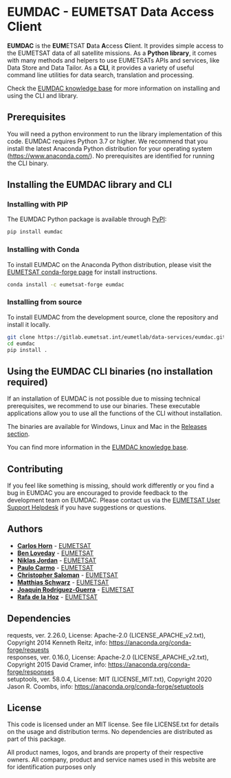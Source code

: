 # EUMDAC - EUMETSAT Data Access Client

**EUMDAC** is the **EUM**ETSAT **D**ata **A**ccess **C**lient. It provides simple access to the EUMETSAT data of all satellite missions. As a **Python library**, it comes with many methods and helpers to use EUMETSATs APIs and services, like Data Store and Data Tailor. As a **CLI**, it provides a variety of useful command line utilities for data search, translation and processing.

Check the [EUMDAC knowledge base](https://eumetsatspace.atlassian.net/wiki/spaces/EUMDAC/overview) for more information on installing and using the CLI and library.

## Prerequisites
 
You will need a python environment to run the library implementation of this code. EUMDAC requires Python 3.7 or higher. We recommend that you install the latest Anaconda Python distribution for your operating system (https://www.anaconda.com/). No prerequisites are identified for running the CLI binary.

## Installing the EUMDAC library and CLI

### Installing with PIP

The EUMDAC Python package is available through [PyPI](https://pypi.org/):
```bash
pip install eumdac
```

### Installing with Conda

To install EUMDAC on the Anaconda Python distribution, please visit the [EUMETSAT conda-forge page](https://anaconda.org/Eumetsat/repo) for install instructions.
```bash
conda install -c eumetsat-forge eumdac
```

### Installing from source

To install EUMDAC from the development source, clone the repository and install it locally.

```bash
git clone https://gitlab.eumetsat.int/eumetlab/data-services/eumdac.git
cd eumdac
pip install .
```

## Using the EUMDAC CLI binaries (no installation required)
If an installation of EUMDAC is not possible due to missing technical prerequisites, we recommend to use our binaries. These executable applications allow you to use all the functions of the CLI without installation. 

The binaries are available for Windows, Linux and Mac in the [Releases section](https://gitlab.eumetsat.int/eumetlab/data-services/eumdac/-/releases).

You can find more information in the [EUMDAC knowledge base](https://eumetsatspace.atlassian.net/wiki/spaces/EUMDAC/pages/1759805454/Command+Line+User+Guide).

## Contributing
If you feel like something is missing, should work differently or you find a bug in EUMDAC you are encouraged to provide feedback to the development team on EUMDAC. Please contact us via the [EUMETSAT User Support Helpdesk](mailto:ops@eumetsat.int) if you have suggestions or questions.

## Authors
* [**Carlos Horn**](mailto://ops@eumetsat.int) - [EUMETSAT](http://www.eumetsat.int)
* [**Ben Loveday**](mailto://ops@eumetsat.int) - [EUMETSAT](http://www.eumetsat.int)
* [**Niklas Jordan**](mailto://ops@eumetsat.int) - [EUMETSAT](http://www.eumetsat.int)
* [**Paulo Carmo**](mailto://ops@eumetsat.int) - [EUMETSAT](http://www.eumetsat.int)
* [**Christopher Saloman**](mailto://ops@eumetsat.int) - [EUMETSAT](http://www.eumetsat.int)
* [**Matthias Schwarz**](mailto://ops@eumetsat.int) - [EUMETSAT](http://www.eumetsat.int)
* [**Joaquin Rodríguez-Guerra**](mailto://ops@eumetsat.int) - [EUMETSAT](https://eumetsat.int)
* [**Rafa de la Hoz**](mailto://ops@eumetsat.int) - [EUMETSAT](http://www.eumetsat.int)

## Dependencies
requests,   ver. 2.26.0, License: Apache-2.0 (LICENSE_APACHE_v2.txt), Copyright 2014 Kenneth Reitz,   info: https://anaconda.org/conda-forge/requests  \
responses,  ver. 0.16.0, License: Apache-2.0 (LICENSE_APACHE_v2.txt), Copyright 2015 David Cramer,    info: https://anaconda.org/conda-forge/responses  \
setuptools, ver. 58.0.4, License: MIT (LICENSE_MIT.txt),              Copyright 2020 Jason R. Coombs, info: https://anaconda.org/conda-forge/setuptools  

## License
 
This code is licensed under an MIT license. See file LICENSE.txt for details on the usage and distribution terms. No dependencies are distributed as part of this package.

All product names, logos, and brands are property of their respective owners. All company, product and service names used in this website are for identification purposes only
